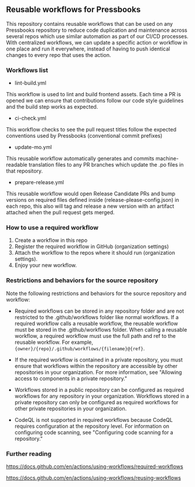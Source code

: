 ## Reusable workflows for Pressbooks

This repository contains reusable workflows that can be used on any Pressbooks repository to reduce code duplication and maintenance across several repos which use similar automation as part of our CI/CD processes. With centralized workflows, we can update a specific action or workflow in one place and run it everywhere, instead of having to push identical changes to every repo that uses the action.

### Workflows list

* lint-build.yml

This workflow is used to lint and build frontend assets. Each time a PR is opened we can ensure that contributions follow our code style guidelines and the build step works as expected.

* ci-check.yml

This workflow checks to see the pull request titles follow the expected conventions used by Pressbooks (conventional commit prefixes)

* update-mo.yml

This reusable workflow automatically generates and commits machine-readable translation files to any PR branches which update the .po files in that repository.

* prepare-release.yml

This reusable workflow would open Release Candidate PRs and bump versions on required files defined inside (release-please-config.json) in each repo, this also will tag and release a new version with an artifact attached when the pull request gets merged.

### How to use a required workflow

1. Create a workflow in this repo
2. Register the required workflow in GitHub (organization settings)
3. Attach the workflow to the repos where it should run (organization settings).
4. Enjoy your new workflow.

### Restrictions and behaviors for the source repository

Note the following restrictions and behaviors for the source repository and workflow:

* Required workflows can be stored in any repository folder and are not restricted to the .github/workflows folder like normal workflows. If a required workflow calls a reusable workflow, the reusable workflow must be stored in the .github/workflows folder. When calling a reusable workflow, a required workflow must use the full path and ref to the reusable workflow. For example, `{owner}/{repo}/.github/workflows/{filename}@{ref}`.

* If the required workflow is contained in a private repository, you must ensure that workflows within the repository are accessible by other repositories in your organization. For more information, see "Allowing access to components in a private repository."

* Workflows stored in a public repository can be configured as required workflows for any repository in your organization. Workflows stored in a private repository can only be configured as required workflows for other private repositories in your organization.

* CodeQL is not supported in required workflows because CodeQL requires configuration at the repository level. For information on configuring code scanning, see "Configuring code scanning for a repository."

### Further reading

https://docs.github.com/en/actions/using-workflows/required-workflows

https://docs.github.com/en/actions/using-workflows/reusing-workflows
